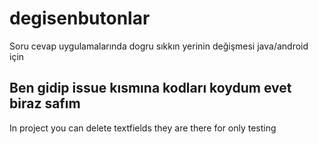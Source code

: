 # degisenbutonlar
Soru cevap uygulamalarında dogru sıkkın yerinin değişmesi java/android için 

Ben gidip issue kısmına kodları koydum evet biraz safım
----
In project you can delete textfields they are there for only testing

